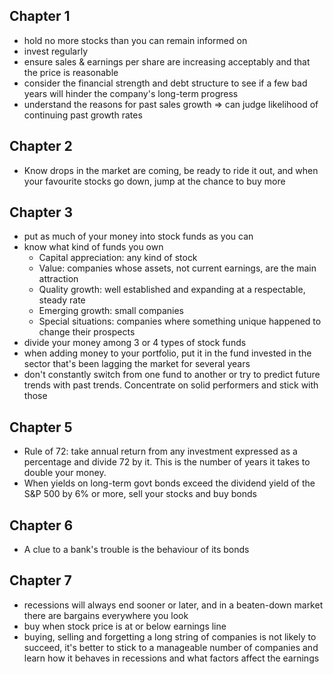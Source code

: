 ## Chapter 1
- hold no more stocks than you can remain informed on
- invest regularly
- ensure sales & earnings per share are increasing acceptably and that the price is reasonable
- consider the financial strength and debt structure to see if a few bad years will hinder the company's long-term progress
- understand the reasons for past sales growth => can judge likelihood of continuing past growth rates

## Chapter 2
- Know drops in the market are coming, be ready to ride it out, and when your favourite stocks go down, jump at the chance to buy more

## Chapter 3
- put as much of your money into stock funds as you can
- know what kind of funds you own
	- Capital appreciation: any kind of stock
	- Value: companies whose assets, not current earnings, are the main attraction
	- Quality growth: well established and expanding at a respectable, steady rate
	- Emerging growth: small companies
	- Special situations: companies where something unique happened to change their prospects
- divide your money among 3 or 4 types of stock funds
- when adding money to your portfolio, put it in the fund invested in the sector that's been lagging the market for several years
- don't constantly switch from one fund to another or try to predict future trends with past trends. Concentrate on solid performers and stick with those

## Chapter 5
- Rule of 72: take annual return from any investment expressed as a percentage and divide 72 by it. This is the number of years it takes to double your money.
- When yields on long-term govt bonds exceed the dividend yield of the S&P 500 by 6% or more, sell your stocks and buy bonds

## Chapter 6
- A clue to a bank's trouble is the behaviour of its bonds

## Chapter 7
- recessions will always end sooner or later, and in a beaten-down market there are bargains everywhere you look
- buy when stock price is at or below earnings line
- buying, selling and forgetting a long string of companies is not likely to succeed, it's better to stick to a manageable number of companies and learn how it behaves in recessions and what factors affect the earnings
